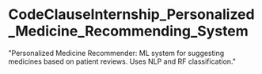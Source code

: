 # CodeClauseInternship_Personalized_Medicine_Recommending_System
"Personalized Medicine Recommender: ML system for suggesting medicines based on patient reviews. Uses NLP and RF classification."
